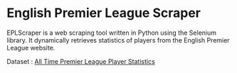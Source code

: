 # English Premier League Scraper

EPLScraper is a web scraping tool written in Python using the Selenium library. It dynamically retrieves statistics of players from the English Premier League website.

Dataset : [All Time Premier League Player Statistics](https://www.kaggle.com/datasets/rishikeshkanabar/premier-league-player-statistics-updated-daily)
